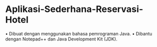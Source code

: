 # Aplikasi-Sederhana-Reservasi-Hotel
• Dibuat dengan menggunakan bahasa pemrograman Java. • Dibantu dengan Notepad++ dan Java Development Kit (JDK).
